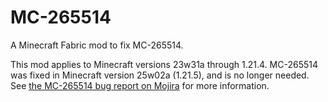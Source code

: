 # MC-265514

A Minecraft Fabric mod to fix MC-265514.

This mod applies to Minecraft versions 23w31a through 1.21.4. MC-265514 was fixed in Minecraft version 25w02a (1.21.5), and is no longer needed. See [the MC-265514 bug report on Mojira](https://bugs.mojang.com/browse/MC-265514) for more information.
